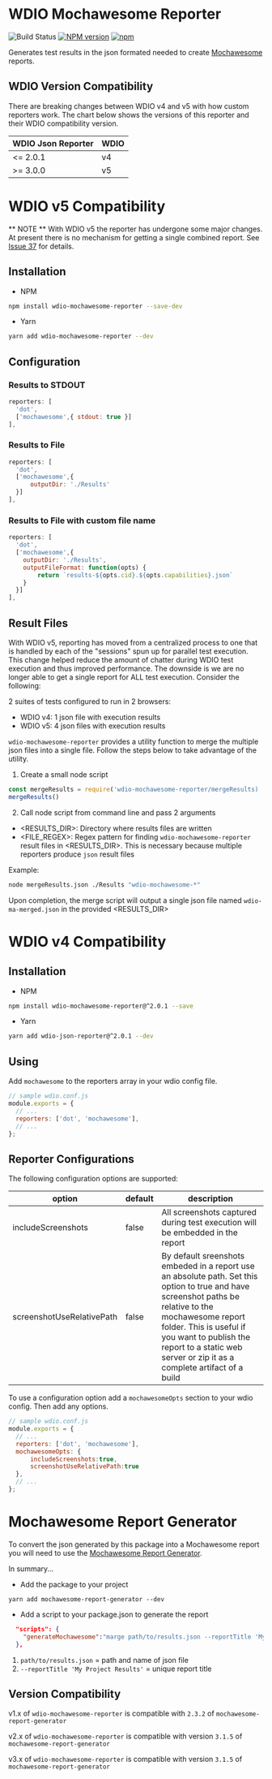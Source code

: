 WDIO Mochawesome Reporter
=========================

![Build Status](https://travis-ci.org/fijijavis/wdio-mochawesome-reporter.svg?branch=master) [![NPM version](https://badge.fury.io/js/wdio-mochawesome-reporter.svg)](http://badge.fury.io/js/wdio-mochawesome-reporter) [![npm](https://img.shields.io/npm/dm/wdio-mochawesome-reporter.svg?maxAge=2592000)]() 

Generates test results in the json formated needed to create [Mochawesome](https://github.com/adamgruber/mochawesome) reports.


## WDIO Version Compatibility

There are breaking changes between WDIO v4 and v5 with how custom reporters work.  The chart below shows the versions of this reporter and their WDIO compatibility version.

| WDIO Json Reporter | WDIO |
| ------------------ | ---- |
| <= 2.0.1           | v4   |
| >= 3.0.0           | v5   |


# WDIO v5 Compatibility

** NOTE ** 
With WDIO v5 the reporter has undergone some major changes.  At present there is no mechanism for getting a single combined report.  See [Issue 37](https://github.com/fijijavis/wdio-mochawesome-reporter/issues/37) for details.

## Installation

* NPM
```bash
npm install wdio-mochawesome-reporter --save-dev
```

* Yarn
```bash
yarn add wdio-mochawesome-reporter --dev
```

## Configuration

### Results to STDOUT
```js
reporters: [
  'dot',
  ['mochawesome',{ stdout: true }]
],
```

### Results to File
```js
reporters: [
  'dot',
  ['mochawesome',{
      outputDir: './Results'
  }]
],
```

### Results to File with custom file name
```js
reporters: [
  'dot',
  ['mochawesome',{
    outputDir: './Results',
    outputFileFormat: function(opts) { 
        return `results-${opts.cid}.${opts.capabilities}.json`
    }
  }]
],
```

## Result Files
With WDIO v5, reporting has moved from a centralized process to one that is handled by each of the "sessions" spun up for parallel test execution.  
This change helped reduce the amount of chatter during WDIO test execution and thus improved performance.  The downside is we are no longer able 
to get a single report for ALL test execution.  Consider the following:

2 suites of tests configured to run in 2 browsers:

* WDIO v4: 1 json file with execution results
* WDIO v5: 4 json files with execution results


`wdio-mochawesome-reporter` provides a utility function to merge the multiple json files into a single file.  Follow the steps below to take advantage of the utility.

1) Create a small node script
```javascript
const mergeResults = require('wdio-mochawesome-reporter/mergeResults)
mergeResults()
```

2) Call node script from command line and pass 2 arguments

* <RESULTS_DIR>: Directory where results files are written
* <FILE_REGEX>: Regex pattern for finding `wdio-mochawesome-reporter` result files in <RESULTS_DIR>.  This is necessary because multiple reporters produce `json` result files

Example:
```bash
node mergeResults.json ./Results "wdio-mochawesome-*"
```

Upon completion, the merge script will output a single json file named `wdio-ma-merged.json` in the provided <RESULTS_DIR>

# WDIO v4 Compatibility


## Installation

* NPM
```bash
npm install wdio-mochawesome-reporter@^2.0.1 --save 
```

* Yarn
```bash
yarn add wdio-json-reporter@^2.0.1 --dev
```

## Using

 Add ```mochawesome``` to the reporters array in your wdio config file.

```js
// sample wdio.conf.js
module.exports = {
  // ...
  reporters: ['dot', 'mochawesome'],
  // ...
};
```

## Reporter Configurations

The following configuration options are supported:

|option|default|description|
|---|---|---|
|includeScreenshots|false|All screenshots captured during test execution will be embedded in the report|
|screenshotUseRelativePath|false|By default sreenshots embeded in a report use an absolute path.  Set this option to true and have screenshot paths be relative to the mochawesome report folder.  This is useful if you want to publish the report to a static web server or zip it as a complete artifact of a build|


To use a configuration option add a ```mochawesomeOpts``` section to your wdio config.  Then add any options.
```js
// sample wdio.conf.js
module.exports = {
  // ...
  reporters: ['dot', 'mochawesome'],
  mochawesomeOpts: {
      includeScreenshots:true,
      screenshotUseRelativePath:true
  },
  // ...
};
```


# Mochawesome Report Generator
To convert the json generated by this package into a Mochawesome report you will need to use the [Mochawesome Report Generator](https://github.com/adamgruber/mochawesome-report-generator).

In summary...

* Add the package to your project
```shell
yarn add mochawesome-report-generator --dev
```

* Add a script to your package.json to generate the report
```json
  "scripts": {
    "generateMochawesome":"marge path/to/results.json --reportTitle 'My Project Results'"
  },
```
1) `path/to/results.json` = path and name of json file
2) `--reportTitle 'My Project Results'` = unique report title

## Version Compatibility
v1.x of ```wdio-mochawesome-reporter``` is compatible with ```2.3.2``` of ```mochawesome-report-generator```

v2.x of ```wdio-mochawesome-reporter``` is compatible with version ```3.1.5``` of ```mochawesome-report-generator```

v3.x of ```wdio-mochawesome-reporter``` is compatible with version ```3.1.5``` of ```mochawesome-report-generator```
